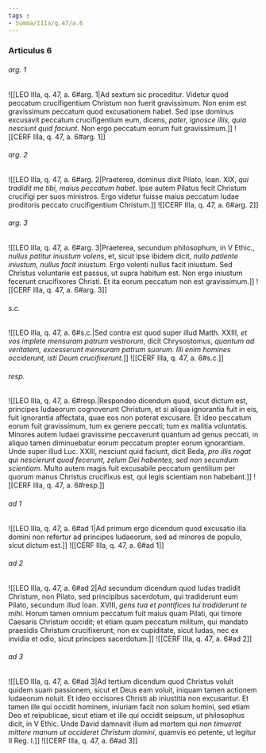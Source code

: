 ```yaml
---
tags : 
- Summa/IIIa/q.47/a.6
---
```


### Articulus 6

###### arg. 1
![[LEO IIIa, q. 47, a. 6#arg. 1|Ad sextum sic proceditur. Videtur quod peccatum crucifigentium Christum non fuerit gravissimum. Non enim est gravissimum peccatum quod excusationem habet. Sed ipse dominus excusavit peccatum crucifigentium eum, dicens, *pater, ignosce illis, quia nesciunt quid faciunt*. Non ergo peccatum eorum fuit gravissimum.]]
![[CERF IIIa, q. 47, a. 6#arg. 1]]

###### arg. 2
![[LEO IIIa, q. 47, a. 6#arg. 2|Praeterea, dominus dixit Pilato, Ioan. XIX, *qui tradidit me tibi, maius peccatum habet*. Ipse autem Pilatus fecit Christum crucifigi per suos ministros. Ergo videtur fuisse maius peccatum Iudae proditoris peccato crucifigentium Christum.]]
![[CERF IIIa, q. 47, a. 6#arg. 2]]

###### arg. 3
![[LEO IIIa, q. 47, a. 6#arg. 3|Praeterea, secundum philosophum, in V Ethic., *nullus patitur iniustum volens*, et, sicut ipse ibidem dicit, *nullo patiente iniustum, nullus facit iniustum*. Ergo volenti nullus facit iniustum. Sed Christus voluntarie est passus, ut supra habitum est. Non ergo iniustum fecerunt crucifixores Christi. Et ita eorum peccatum non est gravissimum.]]
![[CERF IIIa, q. 47, a. 6#arg. 3]]

###### s.c.
![[LEO IIIa, q. 47, a. 6#s.c.|Sed contra est quod super illud Matth. XXIII, *et vos implete mensuram patrum vestrorum*, dicit Chrysostomus, *quantum ad veritatem, excesserunt mensuram patrum suorum. Illi enim homines occiderunt, isti Deum crucifixerunt*.]]
![[CERF IIIa, q. 47, a. 6#s.c.]]

###### resp.
![[LEO IIIa, q. 47, a. 6#resp.|Respondeo dicendum quod, sicut dictum est, principes Iudaeorum cognoverunt Christum, et si aliqua ignorantia fuit in eis, fuit ignorantia affectata, quae eos non poterat excusare. Et ideo peccatum eorum fuit gravissimum, tum ex genere peccati; tum ex malitia voluntatis. Minores autem Iudaei gravissime peccaverunt quantum ad genus peccati, in aliquo tamen diminuebatur eorum peccatum propter eorum ignorantiam. Unde super illud Luc. XXIII, nesciunt quid faciunt, dicit Beda, *pro illis rogat qui nescierunt quod fecerunt, zelum Dei habentes, sed non secundum scientiam*. Multo autem magis fuit excusabile peccatum gentilium per quorum manus Christus crucifixus est, qui legis scientiam non habebant.]]
![[CERF IIIa, q. 47, a. 6#resp.]]

###### ad 1
![[LEO IIIa, q. 47, a. 6#ad 1|Ad primum ergo dicendum quod excusatio illa domini non refertur ad principes Iudaeorum, sed ad minores de populo, sicut dictum est.]]
![[CERF IIIa, q. 47, a. 6#ad 1]]

###### ad 2
![[LEO IIIa, q. 47, a. 6#ad 2|Ad secundum dicendum quod Iudas tradidit Christum, non Pilato, sed principibus sacerdotum, qui tradiderunt eum Pilato, secundum illud Ioan. XVIII, *gens tua et pontifices tui tradiderunt te mihi*. Horum tamen omnium peccatum fuit maius quam Pilati, qui timore Caesaris Christum occidit; et etiam quam peccatum militum, qui mandato praesidis Christum crucifixerunt; non ex cupiditate, sicut Iudas, nec ex invidia et odio, sicut principes sacerdotum.]]
![[CERF IIIa, q. 47, a. 6#ad 2]]

###### ad 3
![[LEO IIIa, q. 47, a. 6#ad 3|Ad tertium dicendum quod Christus voluit quidem suam passionem, sicut et Deus eam voluit, iniquam tamen actionem Iudaeorum noluit. Et ideo occisores Christi ab iniustitia non excusantur. Et tamen ille qui occidit hominem, iniuriam facit non solum homini, sed etiam Deo et reipublicae, sicut etiam et ille qui occidit seipsum, ut philosophus dicit, in V Ethic. Unde David damnavit illum ad mortem qui *non timuerat mittere manum ut occideret Christum domini*, quamvis eo petente, ut legitur II Reg. I.]]
![[CERF IIIa, q. 47, a. 6#ad 3]]


